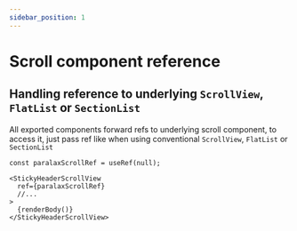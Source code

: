 ```yaml
---
sidebar_position: 1
---
```

# Scroll component reference

## Handling reference to underlying `ScrollView`, `FlatList` or `SectionList`

All exported components forward refs to underlying scroll component, to access it, just pass ref like when using conventional `ScrollView`, `FlatList` or `SectionList`

```tsx
const paralaxScrollRef = useRef(null);

<StickyHeaderScrollView
  ref={paralaxScrollRef}
  //...
>
  {renderBody()}
</StickyHeaderScrollView>
```
